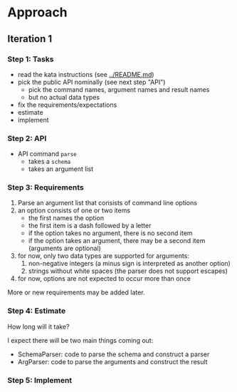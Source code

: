 # Approach

## Iteration 1

### Step 1: Tasks

- read the kata instructions (see [../README.md](../README.md))
- pick the public API nominally (see next step "API")
  - pick the command names, argument names and result names
  - but no actual data types
- fix the requirements/expectations
- estimate
- implement

### Step 2: API

- API command `parse`
  - takes a `schema`
  - takes an argument list

### Step 3: Requirements

1. Parse an argument list that consists of command line options
  1. an option consists of one or two items
     - the first names the option
     - the first item is a dash followed by a letter
     - if the option takes no argument, there is no second item
     - if the option takes an argument, there may be a second item (arguments are optional)
  2. for now, only two data types are supported for arguments:
     1. non-negative integers (a minus sign is interpreted as another option)
     2. strings without white spaces (the parser does not support escapes)
  3. for now, options are not expected to occur more than once

More or new requirements may be added later.

### Step 4: Estimate

How long will it take?

I expect there will be two main things coming out:

- SchemaParser: code to parse the schema and construct a parser
- ArgParser: code to parse the arguments and construct the result

### Step 5: Implement

